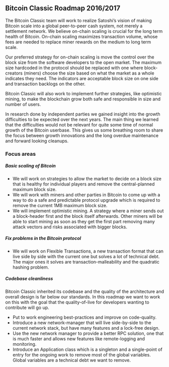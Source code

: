 ## Bitcoin Classic Roadmap 2016/2017

The Bitcoin Classic team will work to realize Satoshi’s vision of making
Bitcoin scale into a global peer-to-peer cash system, not merely a
settlement network. We believe on-chain scaling is crucial for the long
term health of Bitcoin. On-chain scaling maximizes transaction volume,
whose fees are needed to replace miner rewards on the medium to long term
scale.

Our preferred strategy for on-chain scaling is move the control over the
block size from the software developers to the open market. The maximum
size hardcoded in the protocol should be replaced with one where
block-creators (miners) choose the size based on what the market as a whole
indicates they need. The indicators are acceptable block size on one side
and transaction backlogs on the other.

Bitcoin Classic will also work to implement further strategies, like
optimistic mining, to make the blockchain grow both safe and responsible in
size and number of users.


In research done by independent parties we gained insight into the growth
difficulties to be expected over the next years. The main thing we learned
that the difficulties would not be relevant for quite some time of normal
growth of the Bitcoin userbase. This gives us some breathing room to share
the focus between growth innovations and the long overdue maintenance and
forward looking cleanups.

### Focus areas

##### Basic scaling of Bitcoin

* We will work on strategies to allow the market to decide on a block size
  that is healthy for individual players and remove the central-planned
  maximum block size.
* We will work with miners and other parties in Bitcoin to come up with a
  way to do a safe and predictable protocol upgrade which is required to
  remove the current 1MB maximum block size.
* We will implement optimistic mining. A strategy where a miner sends out a
  block-header first and the block itself afterwards. Other miners will be
  able to start mining as soon as they get the first part removing many
  attack vectors and risks associated with bigger blocks.

##### Fix problems in the Bitcoin protocol

* We will work on Flexible Transactions, a new transaction format that can
  live side by side with the current one but solves a lot of technical
  debt. The major ones it solves are transaction-malleability and the
  quadratic hashing problem.

##### Codebase cleanliness

Bitcoin Classic inherited its codebase and the quality of the architecture
and overall design is far below our standards. In this roadmap we want to
work on this with the goal that the quality-of-live for developers wanting
to contribute will go up.

* Put to work engineering best-practices and improve on code-quality.
* Introduce a new network-manager that will live side-by-side to the
  current network stack, but have many features and a lock-free design.
* Use the new network manager to provide a better RPC solution, one that
  is much faster and allows new features like remote-logging and monitoring.
* Introduce an Application class which is a singleton and a single-point of
  entry for the ongoing work to remove most of the global variables. Global
  variables are a technical debt we want to remove.

